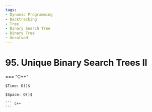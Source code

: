 ```yaml
---
tags:
- Dynamic Programming
- Backtracking
- Tree
- Binary Search Tree
- Binary Tree
- Unsolved
---
```



# 95. Unique Binary Search Trees II

=== "C++"

    $Time: O()$

    $Space: O()$

    ``` c++
    ```